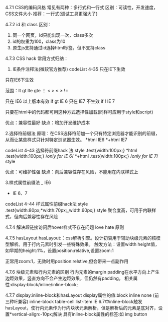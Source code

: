 4.7.1 CSS的编码风格
常见有两种：多行式和一行式
区别：可读性，开发速度，CSS文件大小
推荐：一行式(调试工具更强大了)

4.7.2 id 和 class
区别：
  1. 同一个网页，id只能出现一次，class多次
  2. id的权重为100，class为10
  3. 原生js支持通过id选择html标签，但不支持class

4.7.3 CSS hack
常用方式归纳：
  1. IE条件注释法(微软官方推荐)
codeList 4-35 只在IE下生效
<!--[if IE ]>
<link type="text/css" rel="stylesheet" href="a.css">
<![endif]-->

只在IE6下生效
<!--[if IE 6]>
code…
<![endif]-->

范围：lt  gt  lte  gte  ！
            <   >    ≤    ≥     !=

只在 IE6 以上版本有效
if gt IE 6
只在 IE7 不生效
if ! IE 7

只要在html中的代码都可用这种方式选择性加载(同样可应用于style和script)

优点：兼容性最好
缺点：增加开发维护成本

2.选择符前缀法
原理：在CSS选择符前加一个只有特定浏览器才能识别的前缀，从而让某些样式只针对特定浏览器生效。
*html IE6
*+html IE7

codeList 4-43 选择符前缀hack 法
style
.test{width:100px;}
*html .test{width:100px;} /*only for IE 6*/
*+html .test{width:100px;} /*only for IE 7*/
style

优点：可维护性强
缺点：向后兼容性存在风险，不能用在内联样式上

3.样式属性前缀法
_ IE6
* IE 6、7

codeList 4-44 样式属性前缀hack法
style
.test{width:80px;*width:70px;_width:60px;}
style
聚合度高，可用于内联样式，但向后兼容性存在风险

4.7.4 解决超链接访问后hover样式不存在问题
love hate 原则

4.7.5 hasLayout
hasLayout:：css解析引擎。设计初衷用于辅助块级元素的核模型解析。用于行内元素时引发一些特殊效果。
触发方法：设置width height值，如早期的height:1%，设置position:relative,设置zoom:1

正常用zoom:1，无效时用position:relstive,但会带来一点副作用

4.7.6 块级元素和行内元素的区别
行内元素的margin padding在水平方向上产生边距效果，竖直方向不会产生边距效果，但仍然有padding。
相关属性:display:block/inline/inline-block;

4.7.7 display:inline-block和hasLayout
display属性的值:block inline none (前三种IE兼容) inline-block  table-cell list-item
IE 6.7中inline-block触发hasLayout，使行内元素作为行内块状元素解析，但是解析后的元素是底对齐，设置*vertical-align:-10px;解决
具有inline-block属性的标签:如 img button

